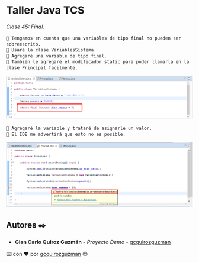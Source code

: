 # Taller Java TCS

_Clase 45: Final._

```
📢 Tengamos en cuenta que una variables de tipo final no pueden ser sobreescrito. 
📢 Usaré la clase VariablesSistema.
📢 Agregaré una variable de tipo final.
📢 También le agregaré el modificador static para poder llamarla en la clase Principal facilmente.
```

![Error: imagen no ha sido cargada](https://github.com/gcquirozguzman/java-tcs-202001/blob/Clase-45/imagenes/pagina_45_1.png)

```
📢 Agregaré la variable y trataré de asignarle un valor.
📢 El IDE me advertirá que esto no es posible.
```

![Error: imagen no ha sido cargada](https://github.com/gcquirozguzman/java-tcs-202001/blob/Clase-45/imagenes/pagina_45_2.png)

## Autores ✒️

* **Gian Carlo Quiroz Guzmán** - *Proyecto Demo* - [gcquirozguzman](https://github.com/gcquirozguzman)



⌨️ con ❤️ por [gcquirozguzman](https://github.com/gcquirozguzman) 😊
